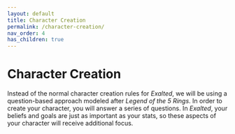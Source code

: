 ```yaml
---
layout: default
title: Character Creation
permalink: /character-creation/
nav_order: 4
has_children: true
---
```


# Character Creation

Instead of the normal character creation rules for _Exalted_, we will be using a
question-based approach modeled after _Legend of the 5 Rings_. In order to
create your character, you will answer a series of questions. In _Exalted_, your
beliefs and goals are just as important as your stats, so these aspects of your
character will receive additional focus.
